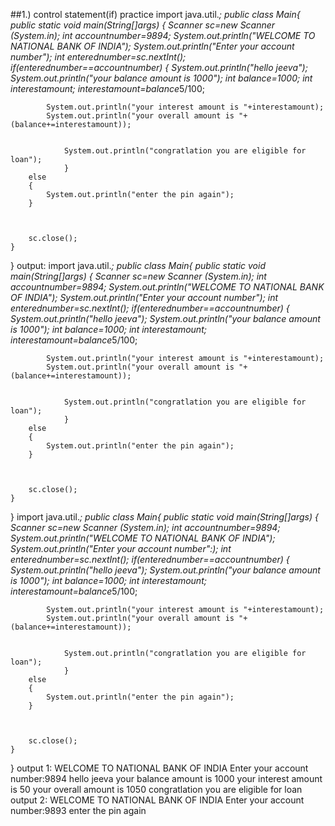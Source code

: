 ##1.) control statement(if) practice
import java.util.*;
public class Main{
    public static void main(String[]args)
    {
        Scanner sc=new Scanner (System.in);
        int accountnumber=9894;
        System.out.println("WELCOME TO NATIONAL BANK OF INDIA");
        System.out.println("Enter your account number");
        int enterednumber=sc.nextInt();
        if(enterednumber==accountnumber)
        {
            System.out.println("hello jeeva");
            System.out.println("your balance amount is 1000");
            int balance=1000;
            int interestamount;
            interestamount=balance*5/100;
            
            
            System.out.println("your interest amount is "+interestamount);
            System.out.println("your overall amount is "+(balance+=interestamount));
        
            
                System.out.println("congratlation you are eligible for loan");
                }
        else
        {
            System.out.println("enter the pin again");
        }
        
        
        
        sc.close();
    }
}
output:
import java.util.*;
public class Main{
    public static void main(String[]args)
    {
        Scanner sc=new Scanner (System.in);
        int accountnumber=9894;
        System.out.println("WELCOME TO NATIONAL BANK OF INDIA");
        System.out.println("Enter your account number");
        int enterednumber=sc.nextInt();
        if(enterednumber==accountnumber)
        {
            System.out.println("hello jeeva");
            System.out.println("your balance amount is 1000");
            int balance=1000;
            int interestamount;
            interestamount=balance*5/100;
            
            
            System.out.println("your interest amount is "+interestamount);
            System.out.println("your overall amount is "+(balance+=interestamount));
        
            
                System.out.println("congratlation you are eligible for loan");
                }
        else
        {
            System.out.println("enter the pin again");
        }
        
        
        
        sc.close();
    }
}
import java.util.*;
public class Main{
    public static void main(String[]args)
    {
        Scanner sc=new Scanner (System.in);
        int accountnumber=9894;
        System.out.println("WELCOME TO NATIONAL BANK OF INDIA");
        System.out.println("Enter your account number":);
        int enterednumber=sc.nextInt();
        if(enterednumber==accountnumber)
        {
            System.out.println("hello jeeva");
            System.out.println("your balance amount is 1000");
            int balance=1000;
            int interestamount;
            interestamount=balance*5/100;
            
            
            System.out.println("your interest amount is "+interestamount);
            System.out.println("your overall amount is "+(balance+=interestamount));
        
            
                System.out.println("congratlation you are eligible for loan");
                }
        else
        {
            System.out.println("enter the pin again");
        }
        
        
        
        sc.close();
    }
}
output 1:
    WELCOME TO NATIONAL BANK OF INDIA
    Enter your account number:9894
    hello jeeva
    your balance amount is 1000
    your interest amount is 50
    your overall amount is 1050
    congratlation you are eligible for loan
output 2:
        WELCOME TO NATIONAL BANK OF INDIA
         Enter your account number:9893
         enter the pin again
         

    
    
